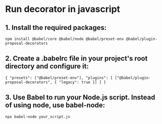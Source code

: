 # Run decorator in javascript

## 1. Install the required packages:

`npm install @babel/core @babel/node @babel/preset-env @babel/plugin-proposal-decorators`

## 2. Create a .babelrc file in your project's root directory and configure it:

`{
  "presets": ["@babel/preset-env"],
  "plugins": [
    ["@babel/plugin-proposal-decorators", { "legacy": true }]
  ]
}`

## 3. Use Babel to run your Node.js script. Instead of using node, use babel-node:

`npx babel-node your_script.js`
